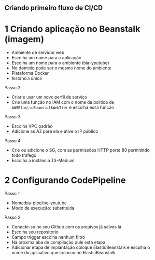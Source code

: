 ## Criando primeiro fluxo de CI/CD

# 1 Criando aplicação no Beanstalk (imagem)

- Ambiente de servidor web
- Escolha um nome para a aplicação
- Escolha um nome para o ambiente (bia-youtube)
- No dominio pode ser o mesmo nome do ambiente
- Plataforma Docker
- Instância única
 
Passo 2 
- Criar e usar um novo perfil de serviço
- Crie uma função no IAM com o nome da politica de `AWSElasticBeanstalkWebTier` e escolha essa função 

Passo 3 
- Escolha VPC padrão 
- Adicione as AZ para ela e ative o IP público

Passo 4 

- Crie ou adicione o SG, com as permissões HTTP porta 80 permitindo todo trafego
- Escolha a instância T3-Medium

# 2 Configurando CodePipeline

Passo 1
- Nome:bia-pipeline-youtube
- Modo de execução: substituida

Passo 2 

- Conecte-se no seu Github com os arquivos já salvos lá 
- Escolha seu repositorio
- Campo trigger escolha nenhum filtro
- Na proxima aba de compilação pule está etapa
- Adicionar etapa de implantação coloque ElasticBeanstalk e escolha o nome do aplicativo que colocou no ElasticBeanstalk